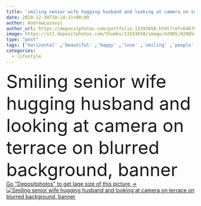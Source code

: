 ```yaml
---
title: 'smiling senior wife hugging husband and looking at camera on terrace on blurred background, banner'
date: 2020-12-30T10:14:11+00:00
author: AndrewLozovyi
author_url: https://depositphotos.com/portfolio-13193658.html?ref=64678756
image: https://st2.depositphotos.com/thumbs/13193658/image/42985/429854842/api_thumb_450.jpg?forcejpeg=true
type: "post"
tags: ['horizontal' ,'beautiful' ,'happy' ,'love' ,'smiling' ,'people' ,'caucasian' ,'wooden' ,'family' ,'man' ,'terrace' ,'crop' ,'banner' ,'emotion' ,'blur' ,'home' ,'couple' ,'woman' ,'lifestyle' ,'together' ,'indoors' ,'attractive' ,'handsome' ,'balcony' ,'senior' ,'retirement' ,'elderly' ,'hug' ,'wife' ,'husband' ,'armchair' ,'relationship' ,'Grey Hair' ,'look at camera' ,'website header' ]
categories: 
  - lifestyle
---
```

<div aling="center">
            <font size="60"> Smiling senior wife hugging husband and looking at camera on terrace on blurred background, banner</font>   
</div>
<div>
    <a href='https://st2.depositphotos.com/thumbs/13193658/image/42985/429854842/api_thumb_450.jpg?forcejpeg=true?ref=64678756' target=_blank > Go "Depositphotos" to get lage size of this picture ->
        <img href='https://st2.depositphotos.com/thumbs/13193658/image/42985/429854842/api_thumb_450.jpg?forcejpeg=true?ref=64678756' src='https://st2.depositphotos.com/13193658/42985/i/950/depositphotos_429854842-stock-photo-smiling-senior-wife-hugging-husband.jpg?forcejpeg=true' alt='Smiling senior wife hugging husband and looking at camera on terrace on blurred background, banner' >
    </a>
</div>
